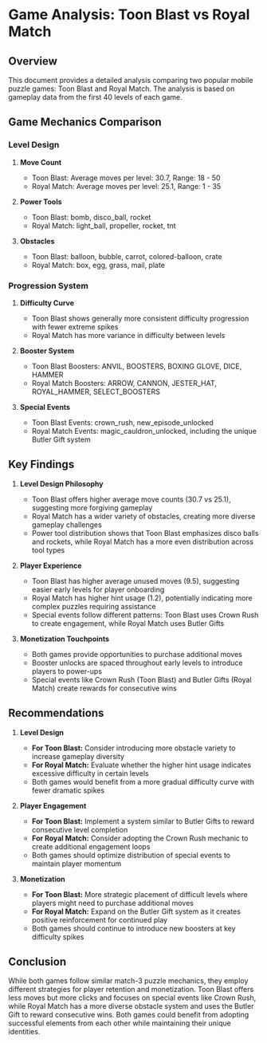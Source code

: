 # Game Analysis: Toon Blast vs Royal Match

## Overview
This document provides a detailed analysis comparing two popular mobile puzzle games: Toon Blast and Royal Match. The analysis is based on gameplay data from the first 40 levels of each game.

## Game Mechanics Comparison

### Level Design
1. **Move Count**
   - Toon Blast: Average moves per level: 30.7, Range: 18 - 50
   - Royal Match: Average moves per level: 25.1, Range: 1 - 35

2. **Power Tools**
   - Toon Blast: bomb, disco_ball, rocket
   - Royal Match: light_ball, propeller, rocket, tnt

3. **Obstacles**
   - Toon Blast: balloon, bubble, carrot, colored-balloon, crate
   - Royal Match: box, egg, grass, mail, plate

### Progression System

1. **Difficulty Curve**
   - Toon Blast shows generally more consistent difficulty progression with fewer extreme spikes
   - Royal Match has more variance in difficulty between levels

2. **Booster System**
   - Toon Blast Boosters: ANVIL, BOOSTERS, BOXING GLOVE, DICE, HAMMER
   - Royal Match Boosters: ARROW, CANNON, JESTER_HAT, ROYAL_HAMMER, SELECT_BOOSTERS

3. **Special Events**
   - Toon Blast Events: crown_rush, new_episode_unlocked
   - Royal Match Events: magic_cauldron_unlocked, including the unique Butler Gift system

## Key Findings

1. **Level Design Philosophy**
   - Toon Blast offers higher average move counts (30.7 vs 25.1), suggesting more forgiving gameplay
   - Royal Match has a wider variety of obstacles, creating more diverse gameplay challenges
   - Power tool distribution shows that Toon Blast emphasizes disco balls and rockets, while Royal Match has a more even distribution across tool types

2. **Player Experience**
   - Toon Blast has higher average unused moves (9.5), suggesting easier early levels for player onboarding
   - Royal Match has higher hint usage (1.2), potentially indicating more complex puzzles requiring assistance
   - Special events follow different patterns: Toon Blast uses Crown Rush to create engagement, while Royal Match uses Butler Gifts

3. **Monetization Touchpoints**
   - Both games provide opportunities to purchase additional moves
   - Booster unlocks are spaced throughout early levels to introduce players to power-ups
   - Special events like Crown Rush (Toon Blast) and Butler Gifts (Royal Match) create rewards for consecutive wins

## Recommendations

1. **Level Design**
   - **For Toon Blast:** Consider introducing more obstacle variety to increase gameplay diversity
   - **For Royal Match:** Evaluate whether the higher hint usage indicates excessive difficulty in certain levels
   - Both games would benefit from a more gradual difficulty curve with fewer dramatic spikes

2. **Player Engagement**
   - **For Toon Blast:** Implement a system similar to Butler Gifts to reward consecutive level completion
   - **For Royal Match:** Consider adopting the Crown Rush mechanic to create additional engagement loops
   - Both games should optimize distribution of special events to maintain player momentum

3. **Monetization**
   - **For Toon Blast:** More strategic placement of difficult levels where players might need to purchase additional moves
   - **For Royal Match:** Expand on the Butler Gift system as it creates positive reinforcement for continued play
   - Both games should continue to introduce new boosters at key difficulty spikes

## Conclusion
While both games follow similar match-3 puzzle mechanics, they employ different strategies for player retention and monetization. Toon Blast offers less moves but more clicks and focuses on special events like Crown Rush, while Royal Match has a more diverse obstacle system and uses the Butler Gift to reward consecutive wins. Both games could benefit from adopting successful elements from each other while maintaining their unique identities.
